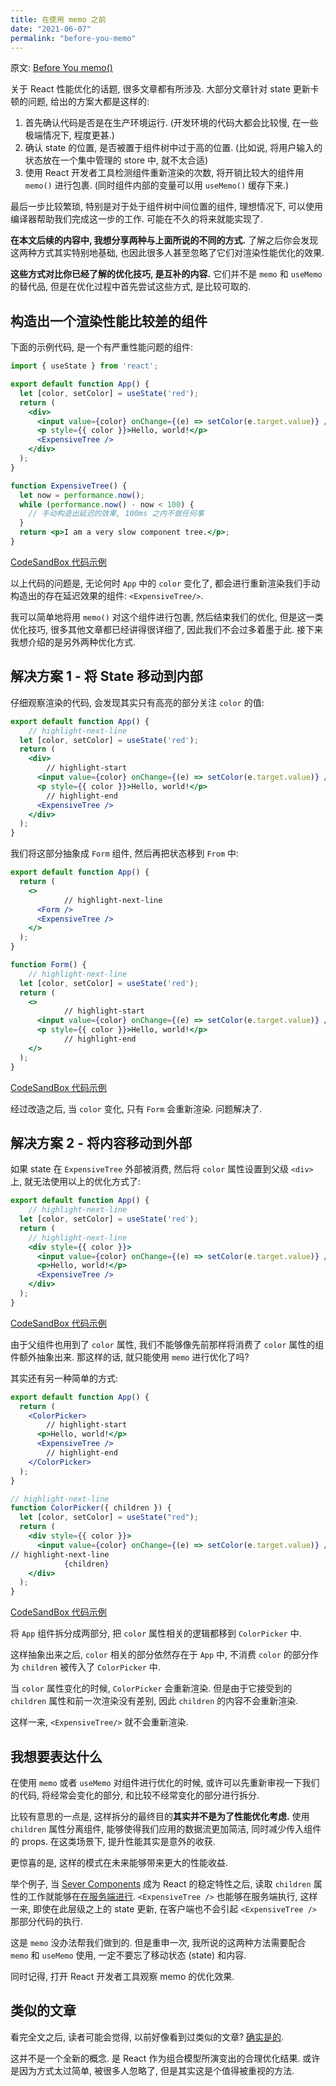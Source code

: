 ```yaml
---
title: 在使用 memo 之前
date: "2021-06-07"
permalink: "before-you-memo"
---
```


原文: [Before You memo()](https://overreacted.io/before-you-memo/)

关于 React 性能优化的话题, 很多文章都有所涉及. 大部分文章针对 state 更新卡顿的问题, 给出的方案大都是这样的:

1. 首先确认代码是否是在生产环境运行. (开发环境的代码大都会比较慢, 在一些极端情况下, 程度更甚.)
2. 确认 state 的位置, 是否被置于组件树中过于高的位置. (比如说, 将用户输入的状态放在一个集中管理的 store 中, 就不太合适)
3. 使用 React 开发者工具检测组件重新渲染的次数, 将开销比较大的组件用 `memo()` 进行包裹. (同时组件内部的变量可以用 `useMemo()` 缓存下来.)

最后一步比较繁琐, 特别是对于处于组件树中间位置的组件, 理想情况下, 可以使用编译器帮助我们完成这一步的工作. 可能在不久的将来就能实现了.

**在本文后续的内容中, 我想分享两种与上面所说的不同的方式.** 了解之后你会发现这两种方式其实特别地基础, 也因此很多人甚至忽略了它们对渲染性能优化的效果.

**这些方式对比你已经了解的优化技巧, 是互补的内容.** 它们并不是 `memo` 和 `useMemo` 的替代品, 但是在优化过程中首先尝试这些方式, 是比较可取的.

## 构造出一个渲染性能比较差的组件

下面的示例代码, 是一个有严重性能问题的组件:

```jsx
import { useState } from 'react';

export default function App() {
  let [color, setColor] = useState('red');
  return (
    <div>
      <input value={color} onChange={(e) => setColor(e.target.value)} />
      <p style={{ color }}>Hello, world!</p>
      <ExpensiveTree />
    </div>
  );
}

function ExpensiveTree() {
  let now = performance.now();
  while (performance.now() - now < 100) {
    // 手动构造出延迟的效果, 100ms 之内不做任何事
  }
  return <p>I am a very slow component tree.</p>;
}
```

[CodeSandBox 代码示例](https://codesandbox.io/s/frosty-glade-m33km?file=/src/App.js)

以上代码的问题是, 无论何时 `App` 中的 `color` 变化了, 都会进行重新渲染我们手动构造出的存在延迟效果的组件: `<ExpensiveTree/>`. 

我可以简单地将用 `memo()` 对这个组件进行包裹, 然后结束我们的优化, 但是这一类优化技巧, 很多其他文章都已经讲得很详细了, 因此我们不会过多着墨于此. 接下来我想介绍的是另外两种优化方式. 

## 解决方案 1 - 将 State 移动到内部

仔细观察渲染的代码, 会发现其实只有高亮的部分关注 `color` 的值:

```jsx
export default function App() {
	// highlight-next-line
  let [color, setColor] = useState('red');
  return (
    <div>
		// highlight-start
      <input value={color} onChange={(e) => setColor(e.target.value)} />
      <p style={{ color }}>Hello, world!</p>
		// highlight-end
      <ExpensiveTree />
    </div>
  );
}
```

我们将这部分抽象成 `Form` 组件, 然后再把状态移到 `From` 中:

```jsx
export default function App() {
  return (
    <>
			// highlight-next-line
      <Form />
      <ExpensiveTree />
    </>
  );
}

function Form() {
	// highlight-next-line
  let [color, setColor] = useState('red');
  return (
    <>
			// highlight-start
      <input value={color} onChange={(e) => setColor(e.target.value)} />
      <p style={{ color }}>Hello, world!</p>
			// highlight-end
    </>
  );
}
```

[CodeSandBox 代码示例](https://codesandbox.io/s/billowing-wood-1tq2u?file=/src/App.js)

经过改造之后, 当 `color` 变化, 只有 `Form` 会重新渲染. 问题解决了.

## 解决方案 2 - 将内容移动到外部

如果 state 在 `ExpensiveTree` 外部被消费, 然后将 `color` 属性设置到父级 `<div>` 上, 就无法使用以上的优化方式了:

```jsx
export default function App() {
	// highlight-next-line
  let [color, setColor] = useState('red');
  return (
	// highlight-next-line
    <div style={{ color }}>
      <input value={color} onChange={(e) => setColor(e.target.value)} />
      <p>Hello, world!</p>
      <ExpensiveTree />
    </div>
  );
}
```

[CodeSandBox 代码示例](https://codesandbox.io/s/bold-dust-0jbg7?file=/src/App.js)

由于父组件也用到了 `color` 属性, 我们不能够像先前那样将消费了 `color` 属性的组件额外抽象出来. 那这样的话, 就只能使用 `memo` 进行优化了吗?

其实还有另一种简单的方式:

```jsx
export default function App() {
  return (
    <ColorPicker>
		// highlight-start
      <p>Hello, world!</p>
      <ExpensiveTree />
		// highlight-end
    </ColorPicker>
  );
}

// highlight-next-line
function ColorPicker({ children }) {
  let [color, setColor] = useState("red");
  return (
    <div style={{ color }}>
      <input value={color} onChange={(e) => setColor(e.target.value)} />
// highlight-next-line
			{children}
    </div>
  );
}
```

[CodeSandBox 代码示例](https://codesandbox.io/s/wonderful-banach-tyfr1?file=/src/App.js:58-423)

将 `App` 组件拆分成两部分, 把 `color` 属性相关的逻辑都移到 `ColorPicker` 中.

这样抽象出来之后, `color` 相关的部分依然存在于 `App` 中, 不消费 `color` 的部分作为 `children` 被传入了 `ColorPicker` 中.  

当 `color` 属性变化的时候, `ColorPicker` 会重新渲染. 但是由于它接受到的 `children` 属性和前一次渲染没有差别, 因此 `children` 的内容不会重新渲染.

这样一来, `<ExpensiveTree/>` 就不会重新渲染.

## 我想要表达什么

在使用 `memo` 或者 `useMemo` 对组件进行优化的时候, 或许可以先重新审视一下我们的代码, 将经常会变化的部分, 和比较不经常变化的部分进行拆分.

比较有意思的一点是, 这样拆分的最终目的**其实并不是为了性能优化考虑.** 使用 `children` 属性分离组件, 能够使得我们应用的数据流更加简洁, 同时减少传入组件的 props. 在这类场景下, 提升性能其实是意外的收获.

更惊喜的是, 这样的模式在未来能够带来更大的性能收益.

举个例子, 当 [Sever Components](https://reactjs.org/blog/2020/12/21/data-fetching-with-react-server-components.html) 成为 React 的稳定特性之后, 读取 `children` 属性的工作就能够在[在服务端进行](https://www.youtube.com/watch?v=TQQPAU21ZUw&t=1314s). `<ExpensiveTree />` 也能够在服务端执行, 这样一来, 即使在此层级之上的 state 更新, 在客户端也不会引起 `<ExpensiveTree />` 那部分代码的执行.

这是 `memo` 没办法帮我们做到的. 但是重申一次, 我所说的这两种方法需要配合 `memo` 和 `useMemo` 使用, 一定不要忘了移动状态 (state) 和内容.

同时记得, 打开 React 开发者工具观察 memo 的优化效果.

## 类似的文章

看完全文之后, 读者可能会觉得, 以前好像看到过类似的文章? [确实是的](https://kentcdodds.com/blog/optimize-react-re-renders).

这并不是一个全新的概念. 是 React 作为组合模型所演变出的合理优化结果. 或许是因为方式太过简单, 被很多人忽略了, 但是其实这是个值得被重视的方法.

